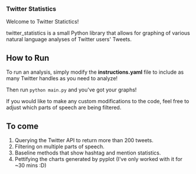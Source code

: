 ### Twitter Statistics

Welcome to Twitter Statictics!

twitter_statistics is a small Python library that allows for graphing
of various natural language analyses of Twitter users' Tweets.

## How to Run

To run an analysis, simply modify the **instructions.yaml** file to include
as many Twitter handles as you need to analyze!

Then run `python main.py` and you've got your graphs!

If you would like to make any custom modifications to the code, feel free to
adjust which parts of speech are being filtered.

## To come

1. Querying the Twitter API to return more than 200 tweets.
2. Filtering on multiple parts of speech.
3. Baseline methods that show hashtag and mention statistics.
4. Pettifying the charts generated by pyplot (I've only worked with it for ~30 mins :D)
